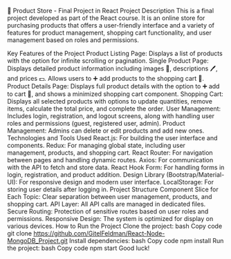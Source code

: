 🌟 Product Store - Final Project in React
Project Description
This is a final project developed as part of the React course. It is an online store for purchasing products that offers a user-friendly interface and a variety of features for product management, shopping cart functionality, and user management based on roles and permissions.

Key Features of the Project
Product Listing Page: Displays a list of products with the option for infinite scrolling or pagination.
Single Product Page: Displays detailed product information including images 📸, descriptions 🖊️, and prices 💵. Allows users to ➕ add products to the shopping cart 🛒.
Product Details Page: Displays full product details with the option to ➕ add to cart 🛒, and shows a minimized shopping cart component.
Shopping Cart: Displays all selected products with options to update quantities, remove items, calculate the total price, and complete the order.
User Management: Includes login, registration, and logout screens, along with handling user roles and permissions (guest, registered user, admin).
Product Management: Admins can delete or edit products and add new ones.
Technologies and Tools Used
React.js: For building the user interface and components.
Redux: For managing global state, including user management, products, and shopping cart.
React Router: For navigation between pages and handling dynamic routes.
Axios: For communication with the API to fetch and store data.
React Hook Form: For handling forms in login, registration, and product addition.
Design Library (Bootstrap/Material-UI): For responsive design and modern user interface.
LocalStorage: For storing user details after logging in.
Project Structure
Component Slice for Each Topic: Clear separation between user management, products, and shopping cart.
API Layer: All API calls are managed in dedicated files.
Secure Routing: Protection of sensitive routes based on user roles and permissions.
Responsive Design: The system is optimized for display on various devices.
How to Run the Project
Clone the project:
bash
Copy code
git clone https://github.com/GitelFeldman/React-Node-MongoDB_Project.git
Install dependencies:
bash
Copy code
npm install
Run the project:
bash
Copy code
npm start
Good luck!


